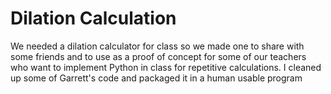 <h1>Dilation Calculation</h1>
<p>We needed a dilation calculator for class so we made one to share with some friends and to use as a proof of concept for some of our teachers who want to implement Python in class for repetitive calculations. I cleaned up some of Garrett's code and packaged it in a human usable program</p>
